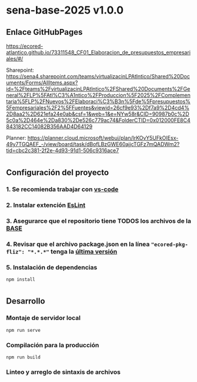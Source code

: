 # **sena-base-2025 v1.0.0**

## **Enlace GitHubPages**

https://ecored-atlantico.github.io/73311548_CF01_Elaboracion_de_presupuestos_empresariales/#/


Sharepoint: https://sena4.sharepoint.com/teams/virtualizacinLPAtlntico/Shared%20Documents/Forms/AllItems.aspx?id=%2Fteams%2FvirtualizacinLPAtlntico%2FShared%20Documents%2FGeneral%2FLP%5FAtl%C3%A1ntico%2FProduccion%5F2025%2FComplementaria%5FLP%2FNuevos%2FElaboraci%C3%B3n%5Fde%5Fpresupuestos%5Fempresariales%2F2%5FFuentes&viewid=26cf9e93%2Df7a9%2D4cd4%2D8aa2%2D621efa24e0ab&csf=1&web=1&e=NYw58r&CID=90987b0c%2D5c0a%2D464e%2Da830%2De526c779ac74&FolderCTID=0x012000FE8C4843182CC14082B356AAD4D64129

Planner: https://planner.cloud.microsoft/webui/plan/lrKOvY5UFkOIEsx-49y7TGQAEF_-/view/board/task/dBofLBzGWE60ajjcTGFz7mQADWm2?tid=cbc2c381-2f2e-4d93-91d1-506c9316ace7


#

## **Configuración del proyecto**

### 1. Se recomienda trabajar con [vs-code](https://code.visualstudio.com/)

### 2. Instalar extención [EsLint](https://marketplace.visualstudio.com/items?itemName=dbaeumer.vscode-eslint)

### 3. Asegurarce que el repositorio tiene TODOS los archivos de la [BASE](https://github.com/ECORED-SENA/ECORED-BASE-2021)

### 4. Revisar que el archivo package.json en la línea ``"ecored-pkg-fliz": "*.*.*"`` tenga la [última versión](https://www.npmjs.com/package/ecored-pkg-fliz)

### 5. Instalación de dependencias

```
npm install
```
#
## **Desarrollo**

### Montaje de servidor local

```
npm run serve
```

### Compilación para la producción

```
npm run build
```

### Linteo y arreglo de sintaxis de archivos

```
